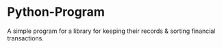 # Python-Program
A simple program for a library for keeping their records &amp; sorting financial transactions.

